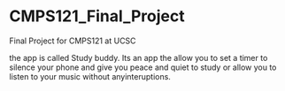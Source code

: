 # CMPS121_Final_Project
Final Project for CMPS121 at UCSC

the app is called Study buddy. Its an app the allow you to set a timer to silence your phone and give you 
peace and quiet to study or allow you to listen to your music without anyinteruptions.
